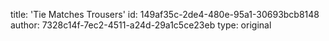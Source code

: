 title: 'Tie Matches Trousers'
id: 149af35c-2de4-480e-95a1-30693bcb8148
author: 7328c14f-7ec2-4511-a24d-29a1c5ce23eb
type: original
